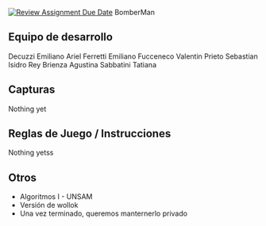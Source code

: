[![Review Assignment Due Date](https://classroom.github.com/assets/deadline-readme-button-24ddc0f5d75046c5622901739e7c5dd533143b0c8e959d652212380cedb1ea36.svg)](https://classroom.github.com/a/a9iMdRt8)
BomberMan

## Equipo de desarrollo

Decuzzi Emiliano Ariel 
Ferretti Emiliano 
Fucceneco Valentin 
Prieto Sebastian Isidro 
Rey Brienza Agustina 
Sabbatini Tatiana 

## Capturas

Nothing yet

## Reglas de Juego / Instrucciones

Nothing yetss


## Otros

- Algoritmos I - UNSAM
- Versión de wollok
- Una vez terminado, queremos manternerlo privado
